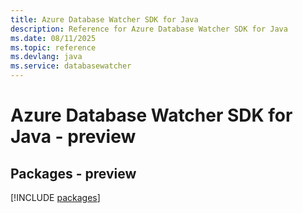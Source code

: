 ```yaml
---
title: Azure Database Watcher SDK for Java
description: Reference for Azure Database Watcher SDK for Java
ms.date: 08/11/2025
ms.topic: reference
ms.devlang: java
ms.service: databasewatcher
---
```

# Azure Database Watcher SDK for Java - preview
## Packages - preview
[!INCLUDE [packages](database-watcher-index.md)]